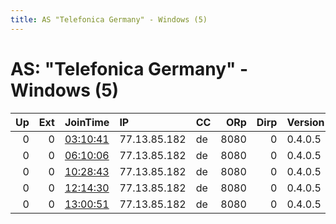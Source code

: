 ```yaml
---
title: AS "Telefonica Germany" - Windows (5)
---
```


# AS: "Telefonica Germany" - Windows (5)

|   Up |   Ext | JoinTime                                                                                            | IP           | CC   |   ORp |   Dirp | Version   | Contact   | Nickname   |   eFamMembers |
|-----:|------:|:----------------------------------------------------------------------------------------------------|:-------------|:-----|------:|-------:|:----------|:----------|:-----------|--------------:|
|    0 |     0 | [03:10:41](https://metrics.torproject.org/rs.html#details/6813BD8299DDE1991A2A3A8542AF5B67E1D5BEB8) | 77.13.85.182 | de   |  8080 |      0 | 0.4.0.5   | None      | BummBumm   |             1 |
|    0 |     0 | [06:10:06](https://metrics.torproject.org/rs.html#details/22952F553F66360BA1327CF44E46D747AB3B6CEB) | 77.13.85.182 | de   |  8080 |      0 | 0.4.0.5   | None      | BummBumm   |             1 |
|    0 |     0 | [10:28:43](https://metrics.torproject.org/rs.html#details/8389D36E3BEDB972CE6DDF1FFD39E354DC650E7A) | 77.13.85.182 | de   |  8080 |      0 | 0.4.0.5   | None      | BummBumm   |             1 |
|    0 |     0 | [12:14:30](https://metrics.torproject.org/rs.html#details/BF89096498BE52E98C1E63BB59B37140D1437267) | 77.13.85.182 | de   |  8080 |      0 | 0.4.0.5   | None      | BummBumm   |             1 |
|    0 |     0 | [13:00:51](https://metrics.torproject.org/rs.html#details/5EC729BBA57F1914BBED3289F6C736C402C0FFD6) | 77.13.85.182 | de   |  8080 |      0 | 0.4.0.5   | None      | BummBumm   |             1 |
